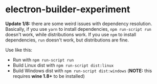 # electron-builder-experiment

**Update 1/8:** there are some weird issues with dependency resolution. Basically, if you use `yarn` to install dependencies, `npm run-script run` doesn't work, while distributions work. If you use `npm` to install dependencies, `run` doesn't work, but distributions are fine.

Use like this:

* Run with `npm run-script run`
* Build Linux dist with `npm run-script dist:linux`
* Build Windows dist with `npm run-script dist:windows` (**NOTE:** this requires **wine 1.8+** to be installed)

